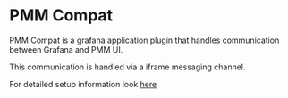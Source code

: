 # PMM Compat

PMM Compat is a grafana application plugin that handles communication between Grafana and PMM UI.

This communication is handled via a iframe messaging channel.

For detailed setup information look [here](../../README.md)
